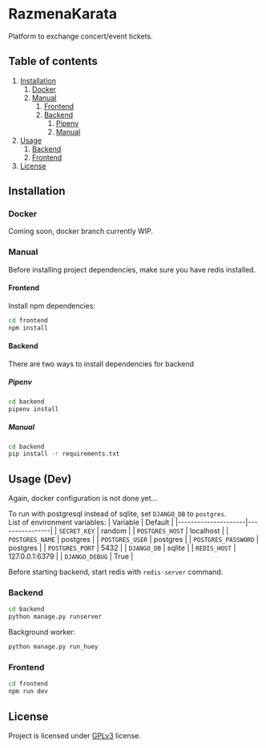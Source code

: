 # RazmenaKarata
Platform to exchange concert/event tickets.

## Table of contents
1. [Installation](#installation)
    1. [Docker](#docker)
    2. [Manual](#manual)
        1. [Frontend](#frontend)
        2. [Backend](#backend)
            1. [Pipenv](#pipenv)
            1. [Manual](#manual-1)
2. [Usage](#usage-dev)
    1. [Backend](#backend-1)
    2. [Frontend](#frontend-1)
3. [License](#license)
## Installation

### Docker

Coming soon, docker branch currently WIP.

### Manual

Before installing project dependencies, make sure you have redis installed.

#### Frontend

Install npm dependencies:

```sh
cd frontend
npm install
```

#### Backend

There are two ways to install dependencies for backend

##### Pipenv

```sh
cd backend
pipenv install
```

##### Manual

```sh
cd backend
pip install -r requirements.txt
```

## Usage (Dev)
Again, docker configuration is not done yet...

To run with postgresql instead of sqlite, set `DJANGO_DB` to `postgres`.  
List of environment variables:
| Variable            | Default        |
|---------------------|----------------|
| `SECRET_KEY`        | random         |
| `POSTGRES_HOST`     | localhost      |
| `POSTGRES_NAME`     | postgres       |
| `POSTGRES_USER`     | postgres       |
| `POSTGRES_PASSWORD` | postgres       |
| `POSTGRES_PORT`     | 5432           |
| `DJANGO_DB`         | sqlite         |
| `REDIS_HOST`        | 127.0.0.1:6379 |
| `DJANGO_DEBUG`      | True           |

Before starting backend, start redis with `redis-server` command.
### Backend
```sh
cd backend
python manage.py runserver
```
Background worker:
``` sh
python manage.py run_huey
```
### Frontend
```sh
cd frontend
npm run dev
```

## License
Project is licensed under [GPLv3](https://github.com/GrbavaCigla/razmenakarata/blob/master/LICENSE) license.
